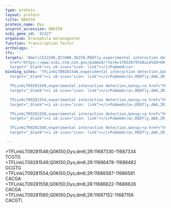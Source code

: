 ```yaml
---
type: protein
layout: protein
title: Q0KI50
protein_name: Dys
uniprot_accession: Q0KI50
ncbi_gene_id: '42327'
organism: Drosophila melanogaster
function: transcription factor
orthologs: ''
tfs: ''
targets: 'Dmel\CG13196,Q7JUW8,36250,REDfly,experimental interaction detection,&ensp;<a
  href="https://www.ncbi.nlm.nih.gov/pubmed/?term=17652079%5Buid%5D+OR+20965965%5Buid%5D"
  target="_blank"><i uk-icon="icon: link"></i>Pubmed</a>'
binding_sites: 'TFLinkLT09281546,experimental interaction detection,&ensp;<a href="https://www.ncbi.nlm.nih.gov/pubmed/?term=17652079;20965965%5Buid%5D"
  target="_blank"><i uk-icon="icon: link"></i>Pubmed</a>,REDfly,dm6,2R,11687330,11687334,NA

  TFLinkLT09281549,experimental interaction detection,&ensp;<a href="https://www.ncbi.nlm.nih.gov/pubmed/?term=17652079;20965965%5Buid%5D"
  target="_blank"><i uk-icon="icon: link"></i>Pubmed</a>,REDfly,dm6,2R,11686478,11686482,NA

  TFLinkLT09281554,experimental interaction detection,&ensp;<a href="https://www.ncbi.nlm.nih.gov/pubmed/?term=17652079;20965965%5Buid%5D"
  target="_blank"><i uk-icon="icon: link"></i>Pubmed</a>,REDfly,dm6,2R,11686587,11686591,NA

  TFLinkLT09281558,experimental interaction detection,&ensp;<a href="https://www.ncbi.nlm.nih.gov/pubmed/?term=17652079;20965965%5Buid%5D"
  target="_blank"><i uk-icon="icon: link"></i>Pubmed</a>,REDfly,dm6,2R,11686622,11686626,NA

  TFLinkLT09281560,experimental interaction detection,&ensp;<a href="https://www.ncbi.nlm.nih.gov/pubmed/?term=17652079;20965965%5Buid%5D"
  target="_blank"><i uk-icon="icon: link"></i>Pubmed</a>,REDfly,dm6,2R,11687152,11687156,NA'

---
```

\>TFLinkLT09281546;Q0KI50;Dys;dm6;2R:11687330-11687334\TCGTG\\>TFLinkLT09281549;Q0KI50;Dys;dm6;2R:11686478-11686482\GCGTG\\>TFLinkLT09281554;Q0KI50;Dys;dm6;2R:11686587-11686591\CACGA\\>TFLinkLT09281558;Q0KI50;Dys;dm6;2R:11686622-11686626\CACGA\\>TFLinkLT09281560;Q0KI50;Dys;dm6;2R:11687152-11687156\CACGT\
